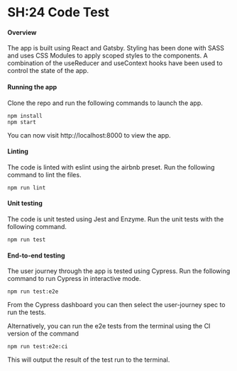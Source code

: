 # SH:24 Code Test

#### Overview

The app is built using React and Gatsby. Styling has been done
with SASS and uses CSS Modules to apply scoped styles to the 
components. A combination of the useReducer and useContext hooks
have been used to control the state of the app. 

#### Running the app

Clone the repo and run the following commands to launch the app.

```
npm install
npm start
```

You can now visit http://localhost:8000 to view the app.

#### Linting

The code is linted with eslint using the airbnb preset.
Run the following command to lint the files.

```
npm run lint
```

#### Unit testing

The code is unit tested using Jest and Enzyme. Run the unit tests
with the following command.

```
npm run test
```

#### End-to-end testing

The user journey through the app is tested using Cypress.
Run the following command to run Cypress in interactive mode.

```
npm run test:e2e
```

From the Cypress dashboard you can then select the user-journey spec to 
run the tests.

Alternatively, you can run the e2e tests from the terminal using the CI version
of the command

```
npm run test:e2e:ci
```

This will output the result of the test run to the terminal.

